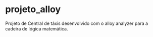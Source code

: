 # projeto_alloy
Projeto de Central de táxis desenvolvido com o alloy analyzer para a cadeira de lógica matemática.
